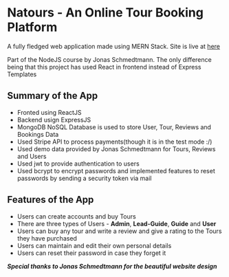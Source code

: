 # Natours - An Online Tour Booking Platform
A fully fledged web application made using MERN Stack. 
Site is live at [here](https://ayushm-natours.netlify.app/#/home)

Part of the NodeJS course by Jonas Schmedtmann. The only difference being that this project has used React in frontend instead of Express Templates

## Summary of the App

- Fronted using ReactJS
- Backend usign ExpressJS
- MongoDB NoSQL Database is used to store User, Tour, Reviews and Bookings Data
- Used Stripe API to process payments(though it is in the test mode :/)
- Used demo data provided by Jonas Schmedtmann for Tours, Reviews and Users
- Used jwt to provide authentication to users
- Used bcrypt to encrypt passwords and implemented features to reset passwords by sending a security token via mail


## Features of the App
- Users can create accounts and buy Tours
- There are three types of Users - **Admin**, **Lead-Guide**, **Guide** and **User**
- Users can buy any tour and write a review and give a rating to the Tours they have purchased
- Users can maintain and edit their own personal details
- Users can reset their password in case they forget it 

***Special thanks to Jonas Schmedtmann for the beautiful website design***
